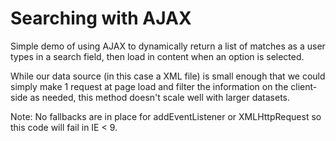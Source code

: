 Searching with AJAX
===================

Simple demo of using AJAX to dynamically return a list of matches as a user types in a search field, then load in content when an option is selected.

While our data source (in this case a XML file) is small enough that we could simply make 1 request at page load and filter the information on the client-side as needed, this method doesn't scale well with larger datasets.

Note: No fallbacks are in place for addEventListener or XMLHttpRequest so this code will fail in IE < 9.